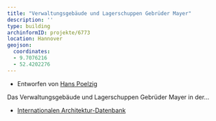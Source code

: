 ```yaml
---
title: "Verwaltungsgebäude und Lagerschuppen Gebrüder Mayer"
description: ''
type: building
archinformID: projekte/6773
location: Hannover
geojson:
  coordinates:
  - 9.7076216
  - 52.4202276
---
```


* Entworfen von [Hans Poelzig](/tags/Hans-Poelzig)

Das Verwaltungsgebäude und Lagerschuppen Gebrüder Mayer in der...
* [Internationalen Architektur-Datenbank](https://deu.archinform.net/projekte/6773.htm)
